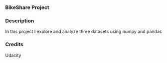 ### BikeShare Project


### Description
In this project I explore and analyze three datasets using numpy and pandas

### Credits
Udacity

